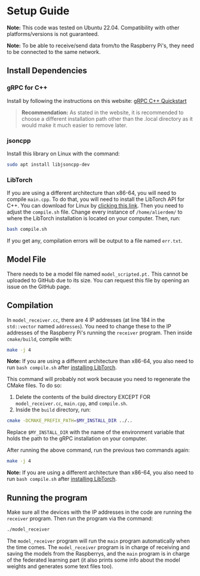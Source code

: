 # Setup Guide

**Note:** This code was tested on Ubuntu 22.04. Compatibility with other platforms/versions is not guaranteed.

**Note:** To be able to receive/send data from/to the Raspberry Pi's, they need to be connected to the same network.

## Install Dependencies

### gRPC for C++
Install by following the instructions on this website: [gRPC C++ Quickstart](https://grpc.io/docs/languages/cpp/quickstart/)

> **Recommendation:** As stated in the website, it is recommended to choose a different installation path other than the .local directory as it would make it much easier to remove later.

### jsoncpp
Install this library on Linux with the command:
```bash
sudo apt install libjsoncpp-dev
```

### LibTorch
If you are using a different architecture than x86-64, you will need to compile `main.cpp`. To do that, you will need to install the LibTorch API for C++.
You can download for Linux by [clicking this link](https://download.pytorch.org/libtorch/cpu/libtorch-cxx11-abi-shared-with-deps-2.3.0%2Bcpu.zip).
Then you need to adjust the `compile.sh` file. Change every instance of `/home/alierdem/` to where the LibTorch installation is located on your computer.
Then, run:
```bash
bash compile.sh
```
If you get any, compilation errors will be output to a file named `err.txt`.

## Model File

There needs to be a model file named `model_scripted.pt.` This cannot be uploaded to GitHub due to its size. You can request this file by opening an issue on the GitHub page.

## Compilation

In `model_receiver.cc`, there are 4 IP addresses (at line 184 in the `std::vector` named `addresses`). You need to change these to the IP addresses of the Raspberry Pi's running the `receiver` program. Then inside `cmake/build`, compile with:
```bash
make -j 4
```
**Note:** If you are using a different architecture than x86-64, you also need to run `bash compile.sh` after [installing LibTorch](#libtorch). 

This command will probably not work because you need to regenerate the CMake files. To do so:
1. Delete the contents of the build directory EXCEPT FOR `model_receiver.cc`, `main.cpp`, and `compile.sh`.
2. Inside the `build` directory, run:
```bash
cmake -DCMAKE_PREFIX_PATH=$MY_INSTALL_DIR ../..
```
Replace `$MY_INSTALL_DIR` with the name of the environment variable that holds the path to the gRPC installation on your computer.

After running the above command, run the previous two commands again:
```bash
make -j 4
```
**Note:** If you are using a different architecture than x86-64, you also need to run `bash compile.sh` after [installing LibTorch](#libtorch). 

## Running the program

Make sure all the devices with the IP addresses in the code are running the `receiver` program. Then run the program via the command:
```bash
./model_receiver
```

The `model_receiver` program will run the `main` program automatically when the time comes. The `model_receiver` program is in charge of receiving and saving the models from the Raspberrys, 
and the `main` program is in charge of the federated learning part (it also prints some info about the model weights and generates some text files too).
